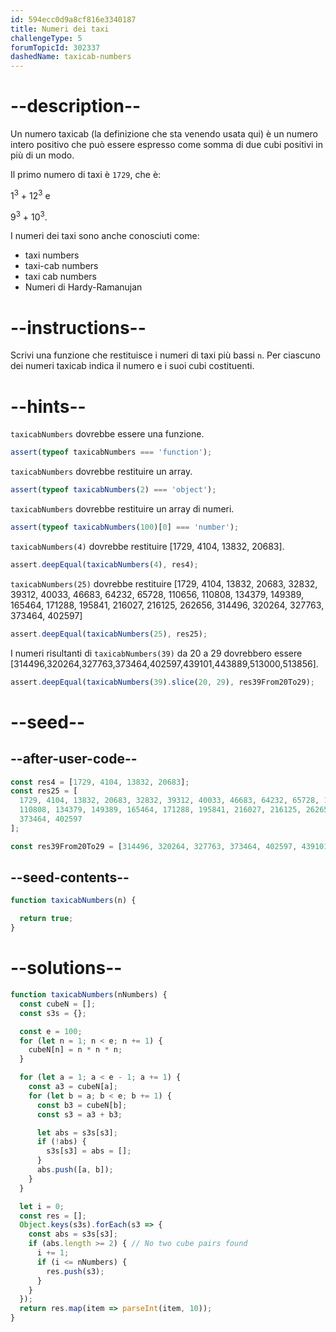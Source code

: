 ```yaml
---
id: 594ecc0d9a8cf816e3340187
title: Numeri dei taxi
challengeType: 5
forumTopicId: 302337
dashedName: taxicab-numbers
---
```


# --description--

Un numero taxicab (la definizione che sta venendo usata qui) è un numero intero positivo che può essere espresso come somma di due cubi positivi in più di un modo.

Il primo numero di taxi è `1729`, che è:

1<sup>3</sup> + 12<sup>3</sup> e

9<sup>3</sup> + 10<sup>3</sup>.

I numeri dei taxi sono anche conosciuti come:

<ul>
  <li>taxi numbers</li>
  <li>taxi-cab numbers</li>
  <li>taxi cab numbers</li>
  <li>Numeri di Hardy-Ramanujan</li>
</ul>

# --instructions--

Scrivi una funzione che restituisce i numeri di taxi più bassi `n`. Per ciascuno dei numeri taxicab indica il numero e i suoi cubi costituenti.

# --hints--

`taxicabNumbers` dovrebbe essere una funzione.

```js
assert(typeof taxicabNumbers === 'function');
```

`taxicabNumbers` dovrebbe restituire un array.

```js
assert(typeof taxicabNumbers(2) === 'object');
```

`taxicabNumbers` dovrebbe restituire un array di numeri.

```js
assert(typeof taxicabNumbers(100)[0] === 'number');
```

`taxicabNumbers(4)` dovrebbe restituire [1729, 4104, 13832, 20683].

```js
assert.deepEqual(taxicabNumbers(4), res4);
```

`taxicabNumbers(25)` dovrebbe restituire [1729, 4104, 13832, 20683, 32832, 39312, 40033, 46683, 64232, 65728, 110656, 110808, 134379, 149389, 165464, 171288, 195841, 216027, 216125, 262656, 314496, 320264, 327763, 373464, 402597]

```js
assert.deepEqual(taxicabNumbers(25), res25);
```

I numeri risultanti di `taxicabNumbers(39)` da 20 a 29 dovrebbero essere [314496,320264,327763,373464,402597,439101,443889,513000,513856].

```js
assert.deepEqual(taxicabNumbers(39).slice(20, 29), res39From20To29);
```

# --seed--

## --after-user-code--

```js
const res4 = [1729, 4104, 13832, 20683];
const res25 = [
  1729, 4104, 13832, 20683, 32832, 39312, 40033, 46683, 64232, 65728, 110656,
  110808, 134379, 149389, 165464, 171288, 195841, 216027, 216125, 262656, 314496, 320264, 327763,
  373464, 402597
];

const res39From20To29 = [314496, 320264, 327763, 373464, 402597, 439101, 443889, 513000, 513856];
```

## --seed-contents--

```js
function taxicabNumbers(n) {

  return true;
}
```

# --solutions--

```js
function taxicabNumbers(nNumbers) {
  const cubeN = [];
  const s3s = {};

  const e = 100;
  for (let n = 1; n < e; n += 1) {
    cubeN[n] = n * n * n;
  }

  for (let a = 1; a < e - 1; a += 1) {
    const a3 = cubeN[a];
    for (let b = a; b < e; b += 1) {
      const b3 = cubeN[b];
      const s3 = a3 + b3;

      let abs = s3s[s3];
      if (!abs) {
        s3s[s3] = abs = [];
      }
      abs.push([a, b]);
    }
  }

  let i = 0;
  const res = [];
  Object.keys(s3s).forEach(s3 => {
    const abs = s3s[s3];
    if (abs.length >= 2) { // No two cube pairs found
      i += 1;
      if (i <= nNumbers) {
        res.push(s3);
      }
    }
  });
  return res.map(item => parseInt(item, 10));
}
```
